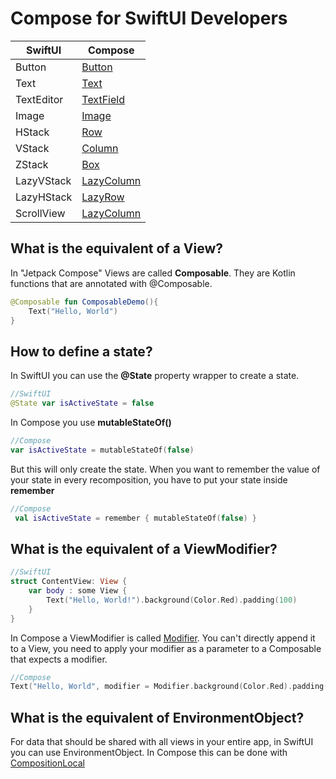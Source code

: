 # Compose for SwiftUI Developers


| SwiftUI           | Compose  |
| ----------------------------------------- | ------------------------------------ |
| Button  		    | [Button](../material/button.md)  |
| Text  		    | [Text](../foundation/text.md)  |
| TextEditor  	    | [TextField](../material/textfield.md)  |
| Image  		    | [Image](../foundation/image.md)  |
| HStack  		    | [Row](../layout/row.md)  |
| VStack  		    | [Column](../layout/column.md)  |
| ZStack  		    | [Box](../layout/box.md)  |
| LazyVStack  		| [LazyColumn](../foundation/lazycolumn.md)   |
| LazyHStack  		| [LazyRow](../foundation/lazyrow.md)  |
| ScrollView  		| [LazyColumn](../foundation/lazycolumn.md)  |

## What is the equivalent of a View?
In "Jetpack Compose" Views are called **Composable**. They are Kotlin functions that are annotated with @Composable.
```kotlin
@Composable fun ComposableDemo(){
    Text("Hello, World")
}
```

## How to define a state?
In SwiftUI you can use the **@State** property wrapper to create a state.

```swift
//SwiftUI
@State var isActiveState = false
```

In Compose you use **mutableStateOf()**
```kotlin
//Compose
var isActiveState = mutableStateOf(false)
```

But this will only create the state. When you want to remember the value of your state in every recomposition, you have to put your state inside **remember**
```kotlin
//Compose
 val isActiveState = remember { mutableStateOf(false) }
```
           


## What is the equivalent of a ViewModifier?

```swift
//SwiftUI
struct ContentView: View {
    var body : some View {
        Text("Hello, World!").background(Color.Red).padding(100)
    }
}
```

In Compose a ViewModifier is called [Modifier](../general/modifier/). You can't directly append it to a View, you need to apply your modifier as a parameter to a Composable that expects a modifier.

```kotlin
//Compose
Text("Hello, World", modifier = Modifier.background(Color.Red).padding(100.dp))
```

## What is the equivalent of EnvironmentObject?
For data that should be shared with all views in your entire app, in SwiftUI you can use EnvironmentObject. In Compose this can be done with [CompositionLocal](/general/compositionlocal/)

